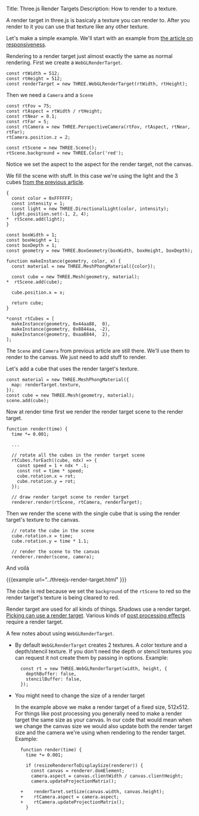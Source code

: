 Title: Three.js Render Targets
Description: How to render to a texture.

A render target in three.js is basicaly a texture you can render to.
After you render to it you can use that texture like any other texture.

Let's make a simple example. We'll start with an example from [the article on responsiveness](threejs-responsive.html).

Rendering to a render target just almost exactly the same as normal rendering. First we create a `WebGLRenderTarget`.

```
const rtWidth = 512;
const rtHeight = 512;
const renderTarget = new THREE.WebGLRenderTarget(rtWidth, rtHeight);
```

Then we need a `Camera` and a `Scene`

```
const rtFov = 75;
const rtAspect = rtWidth / rtHeight;
const rtNear = 0.1;
const rtFar = 5;
const rtCamera = new THREE.PerspectiveCamera(rtFov, rtAspect, rtNear, rtFar);
rtCamera.position.z = 2;

const rtScene = new THREE.Scene();
rtScene.background = new THREE.Color('red');
```

Notice we set the aspect to the aspect for the render target, not the canvas.

We fill the scene with stuff. In this case we're using the light and the 3 cubes [from the previous article](threejs-responsive.html).

```
{
  const color = 0xFFFFFF;
  const intensity = 1;
  const light = new THREE.DirectionalLight(color, intensity);
  light.position.set(-1, 2, 4);
*  rtScene.add(light);
}

const boxWidth = 1;
const boxHeight = 1;
const boxDepth = 1;
const geometry = new THREE.BoxGeometry(boxWidth, boxHeight, boxDepth);

function makeInstance(geometry, color, x) {
  const material = new THREE.MeshPhongMaterial({color});

  const cube = new THREE.Mesh(geometry, material);
*  rtScene.add(cube);

  cube.position.x = x;

  return cube;
}

*const rtCubes = [
  makeInstance(geometry, 0x44aa88,  0),
  makeInstance(geometry, 0x8844aa, -2),
  makeInstance(geometry, 0xaa8844,  2),
];
```

The `Scene` and `Camera` from previous article are still there. We'll use them to render to the canvas.
We just need to add stuff to render.

Let's add a cube that uses the render target's texture.

```
const material = new THREE.MeshPhongMaterial({
  map: renderTarget.texture,
});
const cube = new THREE.Mesh(geometry, material);
scene.add(cube);
```

Now at render time first we render the render target scene to the render target.

```
function render(time) {
  time *= 0.001;

  ...

  // rotate all the cubes in the render target scene
  rtCubes.forEach((cube, ndx) => {
    const speed = 1 + ndx * .1;
    const rot = time * speed;
    cube.rotation.x = rot;
    cube.rotation.y = rot;
  });

  // draw render target scene to render target
  renderer.render(rtScene, rtCamera, renderTarget);

```

Then we render the scene with the single cube that is using the render target's texture to the canvas.

```
  // rotate the cube in the scene
  cube.rotation.x = time;
  cube.rotation.y = time * 1.1;

  // render the scene to the canvas
  renderer.render(scene, camera);
```

And voilà

{{{example url="../threejs-render-target.html" }}}

The cube is red because we set the `background` of the `rtScene` to red so the render target's texture is being cleared to red.

Render target are used for all kinds of things. Shadows use a render target. [Picking can use a render target](threejs-picking.html). Various kinds of [post processing effects](threejs-post-processing.html) require a render target.

A few notes about using `WebGLRenderTarget`.

* By default `WebGLRenderTarget` creates 2 textures. A color texture and a depth/stencil texture. If you don't need the depth or stencil textures you can request it not create them by passing in options. Example:

        const rt = new THREE.WebGLRenderTarget(width, height, {
          depthBuffer: false,
          stencilBuffer: false,
        });

* You might need to change the size of a render target

  In the example above we make a render target of a fixed size, 512x512. For things like post processing you generally need to make a render target the same size as your canvas. In our code that would mean when we change the canvas size we would also update both the render target size and the camera we're using when rendering to the render target. Example:

        function render(time) {
          time *= 0.001;
      
          if (resizeRendererToDisplaySize(renderer)) {
            const canvas = renderer.domElement;
            camera.aspect = canvas.clientWidth / canvas.clientHeight;
            camera.updateProjectionMatrix();

        +    renderTaret.setSize(canvas.width, canvas.height);
        +    rtCamera.aspect = camera.aspect;
        +    rtCamera.updateProjectionMatrix();
          }

